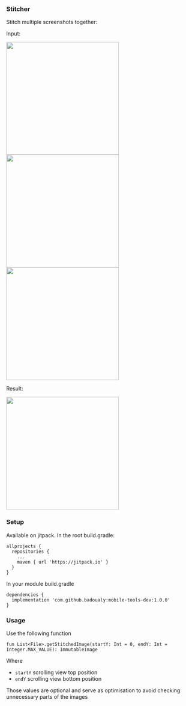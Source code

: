 ### Stitcher

Stitch multiple screenshots together:

Input:

<img src="https://github.com/badoualy/mobile-dev-tools/blob/main/ART/stitch1.png" width="300">
<img src="https://github.com/badoualy/mobile-dev-tools/blob/main/ART/stitch2.png" width="300">
<img src="https://github.com/badoualy/mobile-dev-tools/blob/main/ART/stitch3.png" width="300">

Result:

<img src="https://github.com/badoualy/mobile-dev-tools/blob/main/ART/stitched.png" width="300">

### Setup

Available on jitpack. In the root build.gradle:

```
allprojects {
  repositories {
    ...
    maven { url 'https://jitpack.io' }
  }
}
```

In your module build.gradle

```
dependencies {
  implementation 'com.github.badoualy:mobile-tools-dev:1.0.0'
}
```

### Usage

Use the following function

`fun List<File>.getStitchedImage(startY: Int = 0, endY: Int = Integer.MAX_VALUE): ImmutableImage`

Where

* `startY` scrolling view top position
* `endY` scrolling view bottom position

Those values are optional and serve as optimisation to avoid checking unnecessary parts of the images
